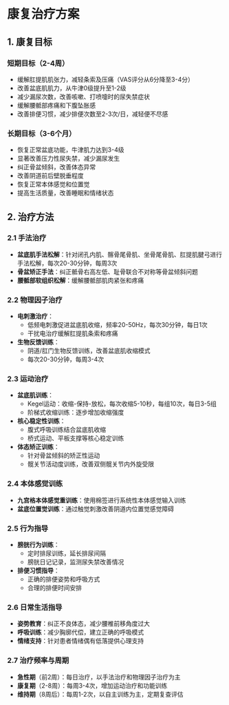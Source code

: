 # 康复治疗方案

## 1. 康复目标

### 短期目标（2-4周）
- 缓解肛提肌肌张力，减轻条索及压痛（VAS评分从6分降至3-4分）
- 改善盆底肌肌力，从牛津0级提升至1-2级
- 减少漏尿次数，改善咳嗽、打喷嚏时的尿失禁症状
- 缓解腰骶部疼痛和下腹坠胀感
- 改善排便习惯，减少排便次数至2-3次/日，减轻便不尽感

### 长期目标（3-6个月）
- 恢复正常盆底功能，牛津肌力达到3-4级
- 显著改善压力性尿失禁，减少漏尿发生
- 纠正骨盆倾斜，改善体态异常
- 改善阴道前后壁脱垂程度
- 恢复正常本体感觉和位置觉
- 提高生活质量，改善睡眠和情绪状态

## 2. 治疗方法

### 2.1 手法治疗
- **盆底肌手法松解**：针对闭孔内肌、髂骨尾骨肌、坐骨尾骨肌、肛提肌腱弓进行手法松解，每次20-30分钟，每周3次
- **骨盆矫正手法**：纠正骶骨右高左低、耻骨联合不对称等骨盆倾斜问题
- **腰骶部软组织松解**：缓解腰骶部肌肉紧张和疼痛

### 2.2 物理因子治疗
- **电刺激治疗**：
  - 低频电刺激促进盆底肌收缩，频率20-50Hz，每次30分钟，每日1次
  - 干扰电治疗缓解肛提肌条索和疼痛
- **生物反馈训练**：
  - 阴道/肛门生物反馈训练，改善盆底肌收缩模式
  - 每次20-30分钟，每周3-4次

### 2.3 运动治疗
- **盆底肌训练**：
  - Kegel运动：收缩-保持-放松，每次收缩5-10秒，每组10次，每日3-5组
  - 阶梯式收缩训练：逐步增加收缩强度
- **核心稳定性训练**：
  - 腹式呼吸训练结合盆底肌收缩
  - 桥式运动、平板支撑等核心稳定训练
- **体态矫正训练**：
  - 针对骨盆倾斜的矫正性运动
  - 髋关节活动度训练，改善双侧髋关节内外旋受限

### 2.4 本体感觉训练
- **九宫格本体感觉重训练**：使用棉签进行系统性本体感觉输入训练
- **盆底位置觉训练**：通过触觉刺激改善阴道内位置觉感觉障碍

### 2.5 行为指导
- **膀胱行为训练**：
  - 定时排尿训练，延长排尿间隔
  - 膀胱日记记录，监测尿失禁改善情况
- **排便习惯指导**：
  - 正确的排便姿势和呼吸方式
  - 合理的排便时间安排

### 2.6 日常生活指导
- **姿势教育**：纠正不良体态，减少腰椎前移角度过大
- **呼吸训练**：减少胸廓代偿，建立正确的呼吸模式
- **情绪支持**：针对患者情绪偶有低落提供心理支持

### 2.7 治疗频率与周期
- **急性期**（前2周）：每日治疗，以手法治疗和物理因子治疗为主
- **康复期**（2-8周）：每周3-4次，增加运动治疗和功能训练
- **维持期**（8周后）：每周1-2次，以自主训练为主，定期复查评估